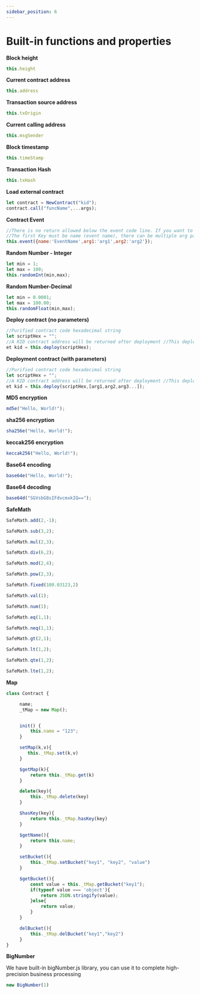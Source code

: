 ```yaml
---
sidebar_position: 6
---
```


# Built-in functions and properties


**Block height**
```javascript
this.height
```

**Current contract address**
```javascript
this.address
```

**Transaction source address**
```javascript
this.txOrigin
```

**Current calling address**
```javascript
this.msgSender
```

**Block timestamp**
```javascript
this.timeStamp
```

**Transaction Hash**
```javascript
this.txHash
```


**Load external contract**
```javascript
let contract = NewContract("kid");
contract.call("funcName",...args);
```

**Contract Event**
```javascript
//There is no return allowed below the event code line. If you want to return other data after the event, you need to define another function to record the event.
//The first Key must be name (event name), there can be multiple arg parameters
this.event({name:'EventName',arg1:'arg1',arg2:'arg2'});
```

**Random Number - Integer**
```javascript
let min = 1;
let max = 100;
this.randomInt(min,max);
```

**Random Number-Decimal**
```javascript
let min = 0.0001;
let max = 100.00;
this.randomFloat(min,max);
```

**Deploy contract (no parameters)**
```javascript
//Purified contract code hexadecimal string
let scriptHex = "";
//A KID contract address will be returned after deployment //This deployment method cannot be used in the init function
et kid = this.deploy(scriptHex);
```

**Deployment contract (with parameters)**
```javascript
//Purified contract code hexadecimal string
let scriptHex = "";
//A KID contract address will be returned after deployment //This deployment method cannot be used in the init function
et kid = this.deploy(scriptHex,[arg1,arg2,arg3...]);
```

**MD5 encryption**
```javascript
md5e("Hello, World!");
```


**sha256 encryption**
```javascript
sha256e("Hello, World!");
```


**keccak256 encryption**
```javascript
keccak256("Hello, World!");
```


**Base64 encoding**
```javascript
base64e("Hello, World!");
```

**Base64 decoding**
```javascript
base64d("SGVsbG8sIFdvcmxkIQ==");
```

**SafeMath**
```javascript
SafeMath.add(2,-1);

SafeMath.sub(3,2);

SafeMath.mul(2,3);

SafeMath.div(6,2);

SafeMath.mod(2,4);

SafeMath.pow(2,3);

SafeMath.fixed(100.03123,2)

SafeMath.val(1);

SafeMath.num(1);

SafeMath.eq(1,1);

SafeMath.neq(1,1);

SafeMath.gt(2,1);

SafeMath.lt(1,2);

SafeMath.qte(1,2);

SafeMath.lte(1,2);
```

**Map**
```javascript
class Contract {

     name;
     _tMap = new Map();


     init() {
         this.name = "123";
     }

     setMap(k,v){
        this._tMap.set(k,v)
     }

     $getMap(k){
         return this._tMap.get(k)
     }

     delete(key){
         this._tMap.delete(key)
     }

     $hasKey(key){
         return this._tMap.hasKey(key)
     }

     $getName(){
         return this.name;
     }

     setBucket(){
         this._tMap.setBucket("key1", "key2", "value")
     }

     $getBucket(){
         const value = this._tMap.getBucket("key1");
         if(typeof value === 'object'){
             return JSON.stringify(value);
         }else{
             return value;
         }
     }

     delBucket(){
         this._tMap.delBucket("key1","key2")
     }
}
```

**BigNumber**

We have built-in bigNumber.js library, you can use it to complete high-precision business processing

```javascript
new BigNumber(1)
```